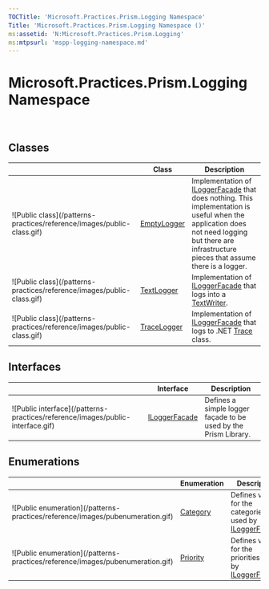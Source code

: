 ```yaml
---
TOCTitle: 'Microsoft.Practices.Prism.Logging Namespace'
Title: 'Microsoft.Practices.Prism.Logging Namespace ()'
ms:assetid: 'N:Microsoft.Practices.Prism.Logging'
ms:mtpsurl: 'mspp-logging-namespace.md'
---
```



# Microsoft.Practices.Prism.Logging Namespace

 

## Classes


<table>

<thead>
<tr class="header">
<th> </th>
<th>Class</th>
<th>Description</th>
</tr>
</thead>
<tbody>
<tr class="odd">
<td>![Public class](/patterns-practices/reference/images/public-class.gif)</td>
<td><a href="https://msdn.microsoft.com/library/microsoft.practices.prism.logging.emptylogger">EmptyLogger</a></td>
<td><div class="summary">
Implementation of <a href="https://msdn.microsoft.com/library/microsoft.practices.prism.logging.iloggerfacade">ILoggerFacade</a> that does nothing. This implementation is useful when the application does not need logging but there are infrastructure pieces that assume there is a logger.
</div></td>
</tr>
<tr class="even">
<td>![Public class](/patterns-practices/reference/images/public-class.gif)</td>
<td><a href="https://msdn.microsoft.com/library/microsoft.practices.prism.logging.textlogger">TextLogger</a></td>
<td><div class="summary">
Implementation of <a href="https://msdn.microsoft.com/library/microsoft.practices.prism.logging.iloggerfacade">ILoggerFacade</a> that logs into a <a href="http://msdn.microsoft.com/en-us/library/ywxh2328">TextWriter</a>.
</div></td>
</tr>
<tr class="odd">
<td>![Public class](/patterns-practices/reference/images/public-class.gif)</td>
<td><a href="https://msdn.microsoft.com/library/microsoft.practices.prism.logging.tracelogger">TraceLogger</a></td>
<td><div class="summary">
Implementation of <a href="https://msdn.microsoft.com/library/microsoft.practices.prism.logging.iloggerfacade">ILoggerFacade</a> that logs to .NET <a href="http://msdn.microsoft.com/en-us/library/36hhw2t6">Trace</a> class.
</div></td>
</tr>
</tbody>
</table>

## Interfaces


<table>

<thead>
<tr class="header">
<th> </th>
<th>Interface</th>
<th>Description</th>
</tr>
</thead>
<tbody>
<tr class="odd">
<td>![Public interface](/patterns-practices/reference/images/public-interface.gif)</td>
<td><a href="https://msdn.microsoft.com/library/microsoft.practices.prism.logging.iloggerfacade">ILoggerFacade</a></td>
<td><div class="summary">
Defines a simple logger façade to be used by the Prism Library.
</div></td>
</tr>
</tbody>
</table>

## Enumerations


<table>

<thead>
<tr class="header">
<th> </th>
<th>Enumeration</th>
<th>Description</th>
</tr>
</thead>
<tbody>
<tr class="odd">
<td>![Public enumeration](/patterns-practices/reference/images/pubenumeration.gif)</td>
<td><a href="https://msdn.microsoft.com/library/microsoft.practices.prism.logging.category">Category</a></td>
<td><div class="summary">
Defines values for the categories used by <a href="https://msdn.microsoft.com/library/microsoft.practices.prism.logging.iloggerfacade">ILoggerFacade</a>.
</div></td>
</tr>
<tr class="even">
<td>![Public enumeration](/patterns-practices/reference/images/pubenumeration.gif)</td>
<td><a href="https://msdn.microsoft.com/library/microsoft.practices.prism.logging.priority">Priority</a></td>
<td><div class="summary">
Defines values for the priorities used by <a href="https://msdn.microsoft.com/library/microsoft.practices.prism.logging.iloggerfacade">ILoggerFacade</a>.
</div></td>
</tr>
</tbody>
</table>
